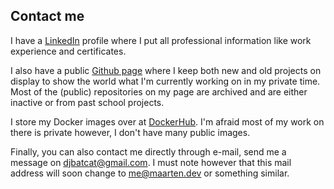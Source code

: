 ## Contact me

I have a [LinkedIn](https://www.linkedin.com/in/maarten-van-der-heijden-webdev/) profile where
I put all professional information like work experience and certificates. 

I also have a public
[Github page](https://github.com/survivorbat) where I keep both new and old projects on display to
show the world what I'm currently working on in my private time. Most of the (public) repositories
on my page are archived and are either inactive or from past school projects.

I store my Docker images over at [DockerHub](https://hub.docker.com/u/survivorbat). I'm afraid most of my work on there is private however, I don't have many
public images.

Finally, you can also contact me directly through e-mail, send me a message on [djbatcat@gmail.com](mailto:djbatcat@gmail.com).
I must note however that this mail address will soon change to me@maarten.dev or something similar.
